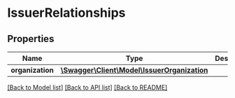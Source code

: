 # IssuerRelationships

## Properties
Name | Type | Description | Notes
------------ | ------------- | ------------- | -------------
**organization** | [**\Swagger\Client\Model\IssuerOrganization**](IssuerOrganization.md) |  | [optional] 

[[Back to Model list]](../README.md#documentation-for-models) [[Back to API list]](../README.md#documentation-for-api-endpoints) [[Back to README]](../README.md)


